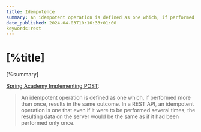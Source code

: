 ```yaml
---
title: Idempotence
summary: An idempotent operation is defined as one which, if performed more than once, results in the same outcome.
date_published: 2024-04-03T10:16:33+01:00
keywords:rest
---
```


# [%title]

[%summary]


[Spring Academy Implementing POST](https://spring.academy/courses/building-a-rest-api-with-spring-boot/lessons/implementing-post):

> An idempotent operation is defined as one which, if performed more than once, results in the same outcome. In a REST API, an idempotent operation is one that even if it were to be performed several times, the resulting data on the server would be the same as if it had been performed only once.

